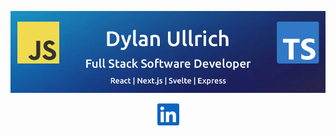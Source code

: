 ![Dylan Ullrich - GitHub Banner](./img/github-banner.png)

<div align="center">
<a href="https://www.linkedin.com/in/dsullrich/" target="_blank"><img src="./img/linkedin.svg" height="35"></a>
</div>
